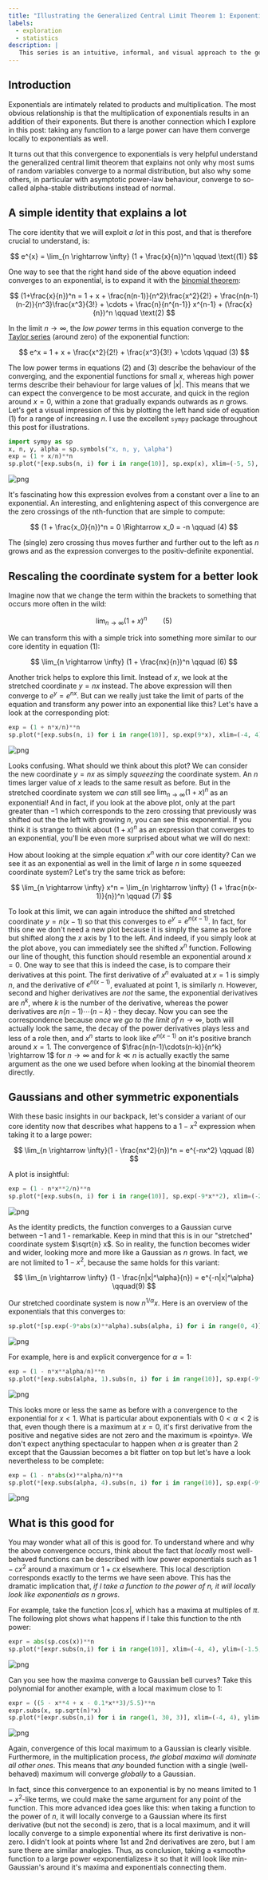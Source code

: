 ```yaml
---
title: "Illustrating the Generalized Central Limit Theorem 1: Exponentials"
labels:
  - exploration
  - statistics 
description: |
   This series is an intuitive, informal, and visual approach to the generalized central limit theorem that explains that sums of random variables converge to normal or alpha-stable distributions. The first part is about the convergence of functions to exponentials. 
---
```


## Introduction

Exponentials are intimately related to products and multiplication. The most obvious relationship is that the multiplication of exponentials results in an addition of their exponents. But there is another connection which I explore in this post: taking any function to a large power can have them converge locally to exponentials as well.

It turns out that this convergence to exponentials is very helpful understand the generalized central limit theorem that explains not only why most sums of random variables converge to a normal distribution, but also why some others, in particular with asymptotic power-law behaviour, converge to so-called alpha-stable distributions instead of normal.

## A simple identity that explains a lot

The core identity that we will exploit _a lot_ in this post, and that is therefore crucial to understand, is:

$$
e^{x} = \lim_{n \rightarrow \infty} (1 + \frac{x}{n})^n \qquad \text{(1)}
$$

One way to see that the right hand side of the above equation indeed converges to an exponential, is to expand it with the [binomial theorem](https://en.wikipedia.org/wiki/Binomial_theorem#Statement):

$$
(1+\frac{x}{n})^n = 1 + x + \frac{n(n-1)}{n^2}\frac{x^2}{2!} + \frac{n(n-1)(n-2)}{n^3}\frac{x^3}{3!} + \cdots + \frac{n}{n^{n-1}} x^{n-1} + (\frac{x}{n})^n
\qquad \text(2)
$$

In the limit $n \rightarrow \infty$, the _low power_ terms in this equation converge to the [Taylor series](https://en.wikipedia.org/wiki/Taylor_series#Exponential_function) (around zero) of the exponential function:

$$
e^x = 1 + x + \frac{x^2}{2!} + \frac{x^3}{3!} + \cdots \qquad (3)
$$

The low power terms in equations (2) and (3) describe the behaviour of the converging, and the exponential functions for small $x$, whereas high power terms describe their behaviour for large values of $|x|$. This means that we can expect the convergence to be most accurate, and quick in the region around $x=0$, within a zone that gradually expands outwards as $n$ grows. Let's get a visual impression of this by plotting the left hand side of equation (1) for a range of increasing $n$. I use the excellent `sympy` package throughout this post for illustrations.

```python
import sympy as sp
x, n, y, alpha = sp.symbols("x, n, y, \alpha")
exp = (1 + x/n)**n
sp.plot(*[exp.subs(n, i) for i in range(10)], sp.exp(x), xlim=(-5, 5), ylim=(-3, 7), legend=True);
```

![png](/images/posts/generalized_central_limit_theorem_1_1_0.png)

It's fascinating how this expression evolves from a constant over a line to an exponential. An interesting, and enlightening aspect of this convergence are the zero crossings of the nth-function that are simple to compute:

$$
(1 + \frac{x_0}{n})^n = 0 \Rightarrow x_0 = -n \qquad (4)
$$

The (single) zero crossing thus moves further and further out to the left as $n$ grows and as the expression converges to the positiv-definite exponential.

## Rescaling the coordinate system for a better look

Imagine now that we change the term within the brackets to something that occurs more often in the wild:

$$
\lim_{n \rightarrow \infty} (1 + x)^n \qquad (5)
$$

We can transform this with a simple trick into something more similar to our core identity in equation (1):

$$
\lim_{n \rightarrow \infty} (1 + \frac{nx}{n})^n \qquad (6)
$$

Another trick helps to explore this limit. Instead of $x$, we look at the stretched coordinate $y=nx$ instead. The above expression will then converge to $e^{y} = e^{nx}$. But can we really just take the limit of parts of the equation and transform any power into an exponential like this? Let's have a look at the corresponding plot:


```python
exp = (1 + n*x/n)**n
sp.plot(*[exp.subs(n, i) for i in range(10)], sp.exp(9*x), xlim=(-4, 4), ylim=(-3, 7), legend=True);
```


![png](/images/posts/generalized_central_limit_theorem_1_4_0.png)


Looks confusing. What should we think about this plot? We can consider the new coordinate $y=nx$ as simply _squeezing_ the coordinate system. An $n$ times larger value of $x$ leads to the same result as before. But in the stretched coordinate system we _can_ still see $\lim_{n \rightarrow \infty}(1+x)^n$ as an exponential! And in fact, if you look at the above plot, only at the part greater than $-1$ which corresponds to the zero crossing that previously was shifted out the the left with growing $n$, you can see this exponential. If you think it is strange to think about $(1+x)^n$ as an expression that converges to an exponential, you'll be even more surprised about what we will do next:

How about looking at the simple equation $x^n$ with our core identity? Can we see it as an exponential as well in the limit of large $n$ in some squeezed coordinate system? Let's try the same trick as before:

$$
\lim_{n \rightarrow \infty} x^n = \lim_{n \rightarrow \infty} (1 + \frac{n(x-1)}{n})^n \qquad (7)
$$

To look at this limit, we can again introduce the shifted and stretched coordinate $y=n(x-1)$ so that this converges to $e^y=e^{n(x-1)}$. In fact, for this one we don't need a new plot because it is simply the same as before but shifted along the $x$ axis by $1$ to the left. And indeed, if you simply look at the plot above, you can immediately see the shifted $x^n$ function. Following our line of thought, this function should resemble an exponential around $x=0$. One way to see that this is indeed the case, is to compare their derivatives at this point. The first derivative of $x^n$ evaluated at $x=1$ is simply $n$, and the derivative of $e^{n(x-1)}$, evaluated at point $1$, is similarly $n$. However, second and higher derivatives are _not_ the same, the exponential derivatives are $n^k$, where $k$ is the number of the derivative, whereas the power derivatives are $n(n-1)\cdots(n-k)$ - they decay. Now you can see the correspondence because _once we go to the limit of $n \rightarrow \infty$_, both will actually look the same, the decay of the power derivatives plays less and less of a role then, and $x^n$ starts to look like $e^{n(x-1)}$ on it's positive branch around $x=1$. The convergence of $\frac{n(n-1)\cdots(n-k)}{n^k} \rightarrow 1$ for $n \rightarrow \infty$ and for $k \ll n$ is actually exactly the same argument as the one we used before when looking at the binomial theorem directly.

## Gaussians and other symmetric exponentials

With these basic insights in our backpack, let's consider a variant of our core identity now that describes what happens to a $1-x^2$ expression when taking it to a large power:

$$
\lim_{n \rightarrow \infty}(1 - \frac{nx^2}{n})^n = e^{-nx^2} \qquad (8)
$$

A plot is insightful:


```python
exp = (1 - n*x**2/n)**n
sp.plot(*[exp.subs(n, i) for i in range(10)], sp.exp(-9*x**2), xlim=(-2, 2), ylim=(-0.5, 1.5), legend=True);
```


![png](/images/posts/generalized_central_limit_theorem_1_7_0.png)


As the identity predicts, the function converges to a Gaussian curve between $-1$ and $1$ - remarkable. Keep in mind that this is in our "stretched" coordinate system $\sqrt{n} x$. So in reality, the function becomes wider and wider, looking more and more like a Gaussian as $n$ grows. In fact, we are not limited to $1-x^2$, because the same holds for this variant:

$$
\lim_{n \rightarrow \infty} (1 - \frac{n|x|^\alpha}{n}) = e^{-n|x|^\alpha} \qquad(9)
$$

Our stretched coordinate system is now $n^{1/\alpha}x$. Here is an overview of the exponentials that this converges to:


```python
sp.plot(*[sp.exp(-9*abs(x)**alpha).subs(alpha, i) for i in range(0, 4)], xlim=(-2, 2), ylim=(-0.5, 1.5), legend=True);
```


![png](/images/posts/generalized_central_limit_theorem_1_9_0.png)


For example, here is and explicit convergence for $\alpha=1$:


```python
exp = (1 - n*x**alpha/n)**n
sp.plot(*[exp.subs(alpha, 1).subs(n, i) for i in range(10)], sp.exp(-9*abs(x)), xlim=(-2, 2), ylim=(-0.5, 1.5), legend=True);
```


![png](/images/posts/generalized_central_limit_theorem_1_11_0.png)


This looks more or less the same as before with a convergence to the exponential for $x<1$. What is particular about exponentials with $0<\alpha<2$ is that, even though there is a maximum at $x=0$, it's first derivative from the positive and negative sides are not zero and the maximum is «pointy». We don't expect anything spectacular to happen when $\alpha$ is greater than $2$ except that the Gaussian becomes a bit flatter on top but let's have a look nevertheless to be complete:


```python
exp = (1 - n*abs(x)**alpha/n)**n
sp.plot(*[exp.subs(alpha, 4).subs(n, i) for i in range(10)], sp.exp(-9*abs(x)**4), xlim=(-2, 2), ylim=(-0.5, 1.5), legend=True);
```


    
![png](/images/posts/generalized_central_limit_theorem_1_13_0.png)
    


## What is this good for

You may wonder what all of this is good for. To understand where and why the above convergence occurs, think about the fact that _locally_ most well-behaved functions can be described with low power exponentials such as $1-cx^2$ around a maximum or $1+cx$ elsewhere. This local description corresponds exactly to the terms we have seen above. This has the dramatic implication that, _if I take a function to the power of $n$, it will locally look like exponentials as n grows_.

For example, take the function $|\cos{x}|$, which has a maxima at multiples of $\pi$. The following plot shows what happens if I take this function to the nth power:


```python
expr = abs(sp.cos(x))**n
sp.plot(*[expr.subs(n,i) for i in range(10)], xlim=(-4, 4), ylim=(-1.5, 1.5), legend=True);
```


    
![png](/images/posts/generalized_central_limit_theorem_1_15_0.png)
    


Can you see how the maxima converge to Gaussian bell curves? Take this polynomial for another example, with a local maximum close to $1$:


```python
expr = ((5 - x**4 + x - 0.1*x**3)/5.5)**n
expr.subs(x, sp.sqrt(n)*x)
sp.plot(*[expr.subs(n,i) for i in range(1, 30, 3)], xlim=(-4, 4), ylim=(-1.5, 1.5));
```


    
![png](/images/posts/generalized_central_limit_theorem_1_17_0.png)
    


Again, convergence of this local maximum to a Gaussian is clearly visible. Furthermore, in the multiplication process, _the global maxima will dominate all other ones_. This means that _any_ bounded function with a single (well-behaved) maximum will converge _globally_ to a Gaussian.

In fact, since this convergence to an exponential is by no means limited to $1-x^2$-like terms, we could make the same argument for any point of the function. This more advanced idea goes like this: when taking a function to the power of $n$, it will locally converge to a Gaussian where its first derivative (but not the second) is zero, that is a local maximum, and it will locally converge to a simple exponential where its first derivative is non-zero. I didn't look at points where 1st and 2nd derivatives are zero, but I am sure there are similar analogies. Thus, as conclusion, taking a «smooth» function to a large power «exponentializes» it so that it will look like min-Gaussian's around it's maxima and exponentials connecting them.
